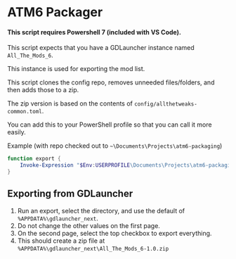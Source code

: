 # ATM6 Packager

#### This script requires Powershell 7 (included with VS Code).

This script expects that you have a GDLauncher instance named `All_The_Mods_6`. 

This instance is used for exporting the mod list.

This script clones the config repo, removes unneeded files/folders, and then adds those to a zip. 

The zip version is based on the contents of `config/allthetweaks-common.toml`.

You can add this to your PowerShell profile so that you can call it more easily.

Example (with repo checked out to `~\Documents\Projects\atm6-packaging`)

```powershell
function export {
    Invoke-Expression "$Env:USERPROFILE\Documents\Projects\atm6-packaging\export.ps1"
}
```

## Exporting from GDLauncher

1. Run an export, select the directory, and use the default of `%APPDATA%\gdlauncher_next`.
1. Do not change the other values on the first page.
1. On the second page, select the top checkbox to export everything.
1. This should create a zip file at `%APPDATA%\gdlauncher_next\All_The_Mods_6-1.0.zip`